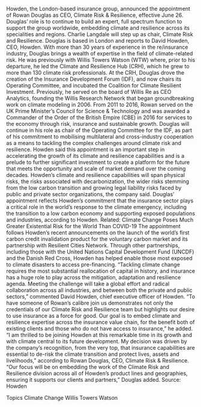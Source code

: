 Howden, the London-based insurance group, announced the appointment of Rowan Douglas as CEO, Climate Risk & Resilience, effective June 26.
Douglas’ role is to continue to build an expert, full spectrum function to support the group worldwide, embedding climate and resilience across its specialities and regions. Charlie Langdale will step up as chair, Climate Risk and Resilience. Douglas is based in London and reports to David Howden, CEO, Howden.
With more than 30 years of experience in the re/insurance industry, Douglas brings a wealth of expertise in the field of climate-related risk. He was previously with Willis Towers Watson (WTW) where, prior to his departure, he led the Climate and Resilience Hub (CRH), which he grew to more than 130 climate risk professionals.
At the CRH, Douglas drove the creation of the Insurance Development Forum (IDF), and now chairs its Operating Committee, and incubated the Coalition for Climate Resilient Investment.
Previously, he served on the board of Willis Re as CEO Analytics, founding the Willis Research Network that began groundbreaking work on climate modeling in 2006. From 2011 to 2016, Rowan served on the UK Prime Minister’s Council for Science & Technology and was awarded a Commander of the Order of the British Empire (CBE) in 2016 for services to the economy through risk, insurance and sustainable growth.
Douglas will continue in his role as chair of the Operating Committee for the IDF, as part of his commitment to mobilising multilateral and cross-industry cooperation as a means to tackling the complex challenges around climate risk and resilience.
Howden said this appointment is an important step in accelerating the growth of its climate and resilience capabilities and is a prelude to further significant investment to create a platform for the future that meets the opportunity and scale of market demand over the coming decades.
Howden’s climate and resilience capabilities will span physical risks, the risks associated with decarbonization, the wider risks stemming from the low carbon transition and growing legal liability risks faced by public and private sector organizations, the company said.
Douglas’ appointment reflects Howden’s commitment that the insurance sector plays a critical role in the world’s response to the climate emergency, including the transition to a low carbon economy and supporting exposed populations and industries, according to Howden.
Related: Climate Change Poses Much Greater Existential Risk for the World Than COVID-19
The appointment follows Howden’s recent announcements on the launch of the world’s first carbon credit invalidation product for the voluntary carbon market and its partnership with Resilient Cities Network. Through other partnerships, including those with the United Nations Capital Development Fund (UNCDF) and the Danish Red Cross, Howden has helped enable those most exposed to climate disasters to access pre-financing.
“Tackling climate change requires the most substantial reallocation of capital in history, and insurance has a huge role to play across the mitigation, adaptation and resilience agenda. Meeting the challenge will take a global effort and radical collaboration across all industries, and between both the private and public sectors,” commented David Howden, chief executive officer of Howden.
“To have someone of Rowan’s calibre join us demonstrates not only the credentials of our Climate Risk and Resilience team but highlights our desire to use insurance as a force for good. Our goal is to embed climate and resilience expertise across the insurance value chain, for the benefit both of existing clients and those who do not have access to insurance,” he added.
“I am thrilled to be joining Howden at this remarkable time in its growth and with climate central to its future development. My decision was driven by the company’s recognition, from the very top, that insurance capabilities are essential to de-risk the climate transition and protect lives, assets and livelihoods,” according to Rowan Douglas, CEO, Climate Risk & Resilience.
“Our focus will be on embedding the work of the Climate Risk and Resilience division across all of Howden’s product lines and geographies, ensuring it supports our clients and partners,” Douglas added.
Source: Howden

Topics
Climate Change
Willis Towers Watson
